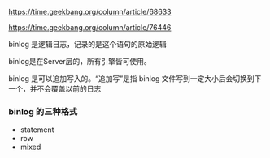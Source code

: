 https://time.geekbang.org/column/article/68633

https://time.geekbang.org/column/article/76446

binlog 是逻辑日志，记录的是这个语句的原始逻辑

binlog是在Server层的，所有引擎皆可使用。

binlog 是可以追加写入的。“追加写”是指 binlog 文件写到一定大小后会切换到下一个，并不会覆盖以前的日志

### binlog 的三种格式
- statement
- row
- mixed
